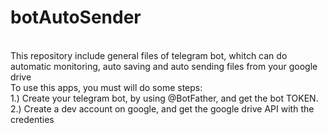 # botAutoSender
</br>   This repository include general files of telegram bot, whitch can do automatic monitoring, auto saving and  auto sending  files from your google drive 
</br> To use this apps, you must will do some steps: 
</br> 1.) Create your telegram bot, by using @BotFather, and get the  bot TOKEN.
</br> 2.) Create a dev account on google, and get the google drive API with the credenties
